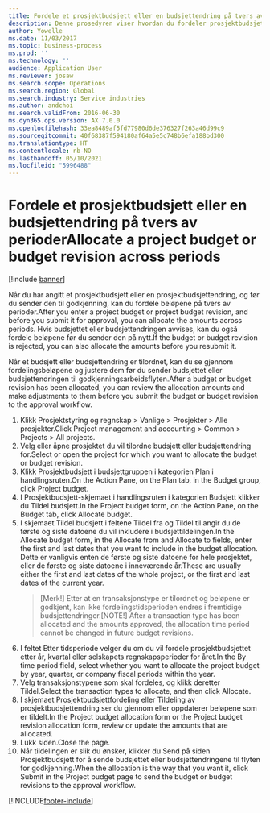 ```yaml
---
title: Fordele et prosjektbudsjett eller en budsjettendring på tvers av perioder
description: Denne prosedyren viser hvordan du fordeler prosjektbudsjettbeløp på tvers av perioder.
author: Yowelle
ms.date: 11/03/2017
ms.topic: business-process
ms.prod: ''
ms.technology: ''
audience: Application User
ms.reviewer: josaw
ms.search.scope: Operations
ms.search.region: Global
ms.search.industry: Service industries
ms.author: andchoi
ms.search.validFrom: 2016-06-30
ms.dyn365.ops.version: AX 7.0.0
ms.openlocfilehash: 33ea8489af5fd77980d6de376327f263a46d99c9
ms.sourcegitcommit: 40f68387f594180af64a5e5c748b6efa188bd300
ms.translationtype: HT
ms.contentlocale: nb-NO
ms.lasthandoff: 05/10/2021
ms.locfileid: "5996488"
---
```

# <a name="allocate-a-project-budget-or-budget-revision-across-periods"></a><span data-ttu-id="32140-103">Fordele et prosjektbudsjett eller en budsjettendring på tvers av perioder</span><span class="sxs-lookup"><span data-stu-id="32140-103">Allocate a project budget or budget revision across periods</span></span>

[!include [banner](../../includes/banner.md)]

<span data-ttu-id="32140-104">Når du har angitt et prosjektbudsjett eller en prosjektbudsjettendring, og før du sender den til godkjenning, kan du fordele beløpene på tvers av perioder.</span><span class="sxs-lookup"><span data-stu-id="32140-104">After you enter a project budget or project budget revision, and before you submit it for approval, you can allocate the amounts across periods.</span></span> <span data-ttu-id="32140-105">Hvis budsjettet eller budsjettendringen avvises, kan du også fordele beløpene før du sender den på nytt.</span><span class="sxs-lookup"><span data-stu-id="32140-105">If the budget or budget revision is rejected, you can also allocate the amounts before you resubmit it.</span></span> 

<span data-ttu-id="32140-106">Når et budsjett eller budsjettendring er tilordnet, kan du se gjennom fordelingsbeløpene og justere dem før du sender budsjettet eller budsjettendringen til godkjenningsarbeidsflyten.</span><span class="sxs-lookup"><span data-stu-id="32140-106">After a budget or budget revision has been allocated, you can review the allocation amounts and make adjustments to them before you submit the budget or budget revision to the approval workflow.</span></span> 

1. <span data-ttu-id="32140-107">Klikk Prosjektstyring og regnskap > Vanlige > Prosjekter > Alle prosjekter.</span><span class="sxs-lookup"><span data-stu-id="32140-107">Click Project management and accounting > Common > Projects > All projects.</span></span> 
2. <span data-ttu-id="32140-108">Velg eller åpne prosjektet du vil tilordne budsjett eller budsjettendring for.</span><span class="sxs-lookup"><span data-stu-id="32140-108">Select or open the project for which you want to allocate the budget or budget revision.</span></span> 
3. <span data-ttu-id="32140-109">Klikk Prosjektbudsjett i budsjettgruppen i kategorien Plan i handlingsruten.</span><span class="sxs-lookup"><span data-stu-id="32140-109">On the Action Pane, on the Plan tab, in the Budget group, click Project budget.</span></span> 
4. <span data-ttu-id="32140-110">I Prosjektbudsjett-skjemaet i handlingsruten i kategorien Budsjett klikker du Tildel budsjett.</span><span class="sxs-lookup"><span data-stu-id="32140-110">In the Project budget form, on the Action Pane, on the Budget tab, click Allocate budget.</span></span> 
5. <span data-ttu-id="32140-111">I skjemaet Tildel budsjett i feltene Tildel fra og Tildel til angir du de første og siste datoene du vil inkludere i budsjettildelingen.</span><span class="sxs-lookup"><span data-stu-id="32140-111">In the Allocate budget form, in the Allocate from and Allocate to fields, enter the first and last dates that you want to include in the budget allocation.</span></span> <span data-ttu-id="32140-112">Dette er vanligvis enten de første og siste datoene for hele prosjektet, eller de første og siste datoene i inneværende år.</span><span class="sxs-lookup"><span data-stu-id="32140-112">These are usually either the first and last dates of the whole project, or the first and last dates of the current year.</span></span>  
   > <span data-ttu-id="32140-113">[Merk!] Etter at en transaksjonstype er tilordnet og beløpene er godkjent, kan ikke fordelingstidsperioden endres i fremtidige budsjettendringer.</span><span class="sxs-lookup"><span data-stu-id="32140-113">[NOTE!] After a transaction type has been allocated and the amounts approved, the allocation time period cannot be changed in future budget revisions.</span></span> 
6. <span data-ttu-id="32140-114">I feltet Etter tidsperiode velger du om du vil fordele prosjektbudsjettet etter år, kvartal eller selskapets regnskapsperioder for året.</span><span class="sxs-lookup"><span data-stu-id="32140-114">In the By time period field, select whether you want to allocate the project budget by year, quarter, or company fiscal periods within the year.</span></span>
7. <span data-ttu-id="32140-115">Velg transaksjonstypene som skal fordeles, og klikk deretter Tildel.</span><span class="sxs-lookup"><span data-stu-id="32140-115">Select the transaction types to allocate, and then click Allocate.</span></span> 
8. <span data-ttu-id="32140-116">I skjemaet Prosjektbudsjettfordeling eller Tildeling av prosjektbudsjettendring ser du gjennom eller oppdaterer beløpene som er tildelt.</span><span class="sxs-lookup"><span data-stu-id="32140-116">In the Project budget allocation form or the Project budget revision allocation form, review or update the amounts that are allocated.</span></span> 
9. <span data-ttu-id="32140-117">Lukk siden.</span><span class="sxs-lookup"><span data-stu-id="32140-117">Close the page.</span></span>
10. <span data-ttu-id="32140-118">Når tildelingen er slik du ønsker, klikker du Send på siden Prosjektbudsjett for å sende budsjettet eller budsjettendringene til flyten for godkjenning.</span><span class="sxs-lookup"><span data-stu-id="32140-118">When the allocation is the way that you want it, click Submit in the Project budget page to send the budget or budget revisions to the approval workflow.</span></span>  




[!INCLUDE[footer-include](../../includes/footer-banner.md)]